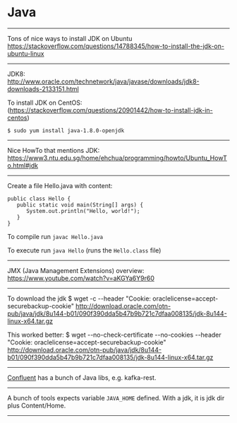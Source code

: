 # Java

---

Tons of nice ways to install JDK on Ubuntu
https://stackoverflow.com/questions/14788345/how-to-install-the-jdk-on-ubuntu-linux

---

JDK8:  
http://www.oracle.com/technetwork/java/javase/downloads/jdk8-downloads-2133151.html  


To install JDK on CentOS:
(https://stackoverflow.com/questions/20901442/how-to-install-jdk-in-centos)

    $ sudo yum install java-1.8.0-openjdk

---

Nice HowTo that mentions JDK:  
https://www3.ntu.edu.sg/home/ehchua/programming/howto/Ubuntu_HowTo.html#jdk  


---

Create a file Hello.java with content:

    public class Hello {
       public static void main(String[] args) {
          System.out.println("Hello, world!");
       }
    }

To compile run ```javac Hello.java```

To execute run ```java Hello``` (runs the ```Hello.class``` file)

---

JMX (Java Management Extensions) overview:
https://www.youtube.com/watch?v=aKGYa6Y9r60

---

To download the jdk
$ wget -c --header "Cookie: oraclelicense=accept-securebackup-cookie" http://download.oracle.com/otn-pub/java/jdk/8u144-b01/090f390dda5b47b9b721c7dfaa008135/jdk-8u144-linux-x64.tar.gz

This worked better:
$ wget  --no-check-certificate --no-cookies --header "Cookie: oraclelicense=accept-securebackup-cookie"  http://download.oracle.com/otn-pub/java/jdk/8u144-b01/090f390dda5b47b9b721c7dfaa008135/jdk-8u144-linux-x64.tar.gz

---

[Confluent](Confluent.md) has a bunch of Java libs, e.g. kafka-rest.

---

A bunch of tools expects variable `JAVA_HOME` defined. With a jdk, it is jdk dir plus Content/Home.

---
